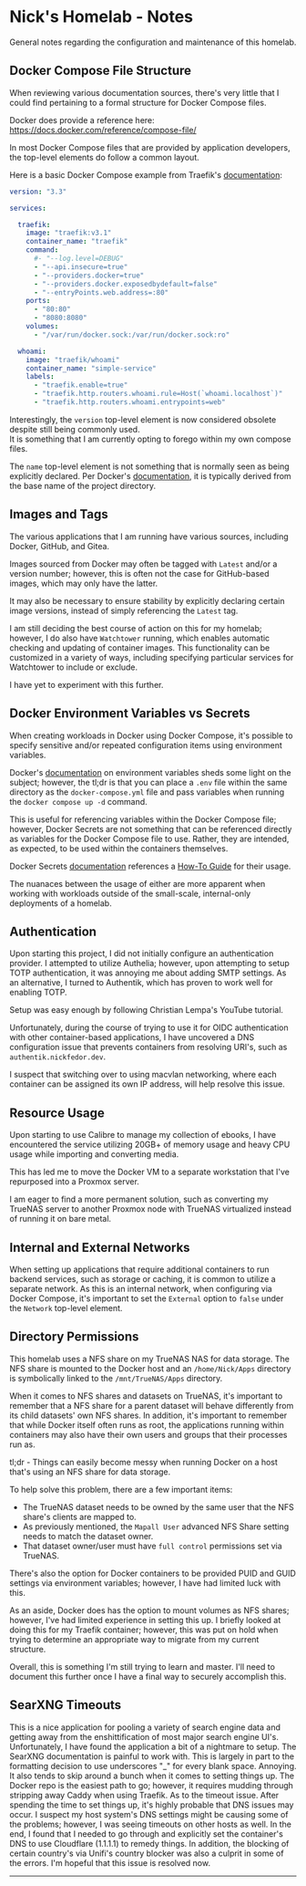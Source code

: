 # Nick's Homelab - Notes

General notes regarding the configuration and maintenance of this homelab.

## Docker Compose File Structure

When reviewing various documentation sources, there's very little that I could
find pertaining to a formal structure for Docker Compose files.

Docker does provide a reference here: <https://docs.docker.com/reference/compose-file/>

In most Docker Compose files that are provided by application developers, the
top-level elements do follow a common layout.

Here is a basic Docker Compose example from Traefik's [documentation](https://doc.traefik.io/traefik/user-guides/docker-compose/basic-example/):

```yaml
version: "3.3"

services:

  traefik:
    image: "traefik:v3.1"
    container_name: "traefik"
    command:
      #- "--log.level=DEBUG"
      - "--api.insecure=true"
      - "--providers.docker=true"
      - "--providers.docker.exposedbydefault=false"
      - "--entryPoints.web.address=:80"
    ports:
      - "80:80"
      - "8080:8080"
    volumes:
      - "/var/run/docker.sock:/var/run/docker.sock:ro"

  whoami:
    image: "traefik/whoami"
    container_name: "simple-service"
    labels:
      - "traefik.enable=true"
      - "traefik.http.routers.whoami.rule=Host(`whoami.localhost`)"
      - "traefik.http.routers.whoami.entrypoints=web"
```

Interestingly, the `version` top-level element is now considered obsolete
despite still being commonly used.  
It is something that I am currently opting to forego within my own compose files.

The `name` top-level element is not something that is normally seen as being
explicitly declared. Per Docker's [documentation](https://docs.docker.com/compose/how-tos/project-name/), it is typically derived from
the base name of the project directory.

## Images and Tags

The various applications that I am running have various sources, including
Docker, GitHub, and Gitea.

Images sourced from Docker may often be tagged with `Latest` and/or a version
number; however, this is often not the case for GitHub-based images, which may
only have the latter.

It may also be necessary to ensure stability by explicitly declaring certain
image versions, instead of simply referencing the `Latest` tag.

I am still deciding the best course of action on this for my homelab; however, I
do also have `Watchtower` running, which enables automatic checking and updating
of container images. This functionality can be customized in a variety of ways,
including specifying particular services for Watchtower to include or exclude.

I have yet to experiment with this further.

## Docker Environment Variables vs Secrets

When creating workloads in Docker using Docker Compose, it's possible to specify
sensitive and/or repeated configuration items using environment variables.

Docker's
[documentation](https://docs.docker.com/compose/how-tos/environment-variables/)
on environment variables sheds some light on the subject; however, the tl;dr is
that you can place a `.env` file within the same directory as the
`docker-compose.yml` file and pass variables when running the `docker compose up
-d` command.

This is useful for referencing variables within the Docker Compose file;
however, Docker Secrets are not something that can be referenced directly as
variables for the Docker Compose file to use. Rather, they are intended, as
expected, to be used within the containers themselves.

Docker Secrets
[documentation](https://docs.docker.com/reference/compose-file/secrets/)
references a [How-To
Guide](https://docs.docker.com/compose/how-tos/use-secrets/) for their usage.

The nuanaces between the usage of either are more apparent when working with
workloads outside of the small-scale, internal-only deployments of a homelab.

## Authentication

Upon starting this project, I did not initially configure an authentication
provider.
I attempted to utilize Authelia; however, upon attempting to setup TOTP
authentication, it was annoying me about adding SMTP settings.
As an alternative, I turned to Authentik, which has proven to work well for
enabling TOTP.

Setup was easy enough by following Christian Lempa's YouTube tutorial.

Unfortunately, during the course of trying to use it for OIDC authentication
with other container-based applications, I have uncovered a DNS configuration
issue that prevents containers from resolving URI's, such as
`authentik.nickfedor.dev`.

I suspect that switching over to using macvlan networking, where each container
can be assigned its own IP address, will help resolve this issue.

## Resource Usage

Upon starting to use Calibre to manage my collection of ebooks, I have
encountered the service utilizing 20GB+ of memory usage and heavy CPU usage
while importing and converting media.

This has led me to move the Docker VM to a separate workstation that I've
repurposed into a Proxmox server.

I am eager to find a more permanent solution, such as converting my TrueNAS
server to another Proxmox node with TrueNAS virtualized instead of running it
on bare metal.

## Internal and External Networks

When setting up applications that require additional containers to run backend
services, such as storage or caching, it is common to utilize a separate
network. As this is an internal network, when configuring via Docker Compose,
it's important to set the `External` option to `false` under the `Network`
top-level element.

## Directory Permissions

This homelab uses a NFS share on my TrueNAS NAS for data storage.
The NFS share is mounted to the Docker host and an `/home/Nick/Apps` directory is
symbolically linked to the `/mnt/TrueNAS/Apps` directory.

When it comes to NFS shares and datasets on TrueNAS, it's important to remember
that a NFS share for a parent dataset will behave differently from its child
datasets' own NFS shares. In addition, it's important to remember that while
Docker itself often runs as root, the applications running within containers may
also have their own users and groups that their processes run as.

tl;dr - Things can easily become messy when running Docker on a host that's
using an NFS share for data storage.

To help solve this problem, there are a few important items:

- The TrueNAS dataset needs to be owned by the same user that the NFS share's
  clients are mapped to.
- As previously mentioned, the `Mapall User` advanced NFS Share setting needs to
  match the dataset owner.
- That dataset owner/user must have `full control` permissions set via TrueNAS.

There's also the option for Docker containers to be provided PUID and GUID
settings via environment variables; however, I have had limited luck with this.

As an aside, Docker does has the option to mount volumes as NFS shares; however,
I've had limited experience in setting this up.
I briefly looked at doing this for my Traefik container; however, this was put
on hold when trying to determine an appropriate way to migrate from my current structure.

Overall, this is something I'm still trying to learn and master. I'll need to
document this further once I have a final way to securely accomplish this.

## SearXNG Timeouts

This is a nice application for pooling a variety of search engine data and
getting away from the enshittification of most major search engine UI's.
Unfortunately, I have found the application a bit of a nightmare to setup.
The SearXNG documentation is painful to work with. This is largely in part to
the formatting decision to use underscores "_" for every blank space. Annoying.
It also tends to skip around a bunch when it comes to setting things up.
The Docker repo is the easiest path to go; however, it requires mudding through
stripping away Caddy when using Traefik.
As to the timeout issue. After spending the time to set things up, it's highly
probable that DNS issues may occur. I suspect my host system's DNS settings
might be causing some of the problems; however, I was seeing timeouts on other
hosts as well.
In the end, I found that I needed to go through and explicitly set the
container's DNS to use Cloudflare (1.1.1.1) to remedy things.
In addition, the blocking of certain country's via Unifi's country blocker was
also a culprit in some of the errors.
I'm hopeful that this issue is resolved now.

---
